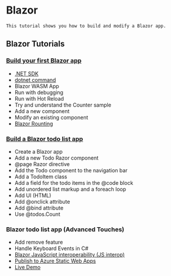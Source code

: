 # Blazor
`
This tutorial shows you how to build and modify a Blazor app.
`
## Blazor Tutorials
### [Build your first Blazor app](https://dotnet.microsoft.com/learn/aspnet/blazor-tutorial/intro)
- [.NET SDK](https://dotnet.microsoft.com/download)
- [dotnet command](https://docs.microsoft.com/en-us/dotnet/core/tools/dotnet)
- Blazor WASM App
- Run with debugging
- Run with Hot Reload
- Try and understand the Counter sample
- Add a new component
- Modify an existing component
- [Blazor Rounting](https://docs.microsoft.com/en-us/aspnet/core/blazor/fundamentals/routing?view=aspnetcore-5.0)
### [Build a Blazor todo list app](https://docs.microsoft.com/en-us/aspnet/core/tutorials/build-a-blazor-app?view=aspnetcore-5.0&pivots=webassembly)
- Create a Blazor app
- Add a new Todo Razor component
- @page Razor directive
- Add the Todo component to the navigation bar
- Add a TodoItem class
- Add a field for the todo items in the @code block
- Add unordered list markup and a foreach loop
- Add UI (HTML)
- Add @onclick attribute
- Add @bind attribute
- Use @todos.Count
### Blazor todo list app (Advanced Touches)
- Add remove feature
- Handle Keyboard Events in C#
- [Blazor JavaScript interoperability (JS interop)](https://docs.microsoft.com/en-us/aspnet/core/blazor/javascript-interoperability/?view=aspnetcore-5.0)
- [Publish to Azure Static Web Apps](https://azure.microsoft.com/en-us/services/app-service/static/)
- [Live Demo](https://yellow-pond-061b32610.azurestaticapps.net/todo)

